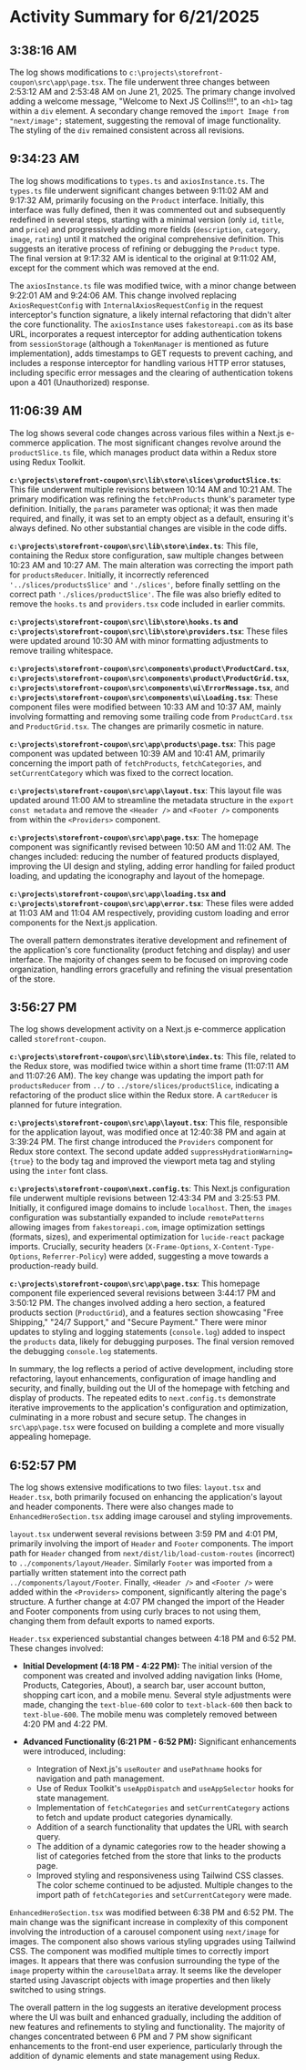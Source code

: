 # Activity Summary for 6/21/2025

## 3:38:16 AM
The log shows modifications to `c:\projects\storefront-coupon\src\app\page.tsx`.  The file underwent three changes between 2:53:12 AM and 2:53:48 AM on June 21, 2025.  The primary change involved adding a welcome message, "Welcome to Next JS Collins!!!", to an `<h1>` tag within a `div` element.  A secondary change removed the `import Image from "next/image";` statement, suggesting the removal of image functionality.  The styling of the `div` remained consistent across all revisions.


## 9:34:23 AM
The log shows modifications to `types.ts` and `axiosInstance.ts`.  The `types.ts` file underwent significant changes between 9:11:02 AM and 9:17:32 AM, primarily focusing on the `Product` interface. Initially, this interface was fully defined, then it was commented out and subsequently redefined in several steps, starting with a minimal version (only `id`, `title`, and `price`) and progressively adding more fields (`description`, `category`, `image`, `rating`) until it matched the original comprehensive definition.  This suggests an iterative process of refining or debugging the `Product` type. The final version at 9:17:32 AM is identical to the original at 9:11:02 AM, except for the comment which was removed at the end.

The `axiosInstance.ts` file was modified twice, with a minor change between 9:22:01 AM and 9:24:06 AM. This change involved replacing `AxiosRequestConfig` with `InternalAxiosRequestConfig` in the request interceptor's function signature, a likely internal refactoring that didn't alter the core functionality. The `axiosInstance` uses `fakestoreapi.com` as its base URL, incorporates a request interceptor for adding authentication tokens from `sessionStorage` (although a `TokenManager` is mentioned as future implementation), adds timestamps to GET requests to prevent caching, and includes a response interceptor for handling various HTTP error statuses, including specific error messages and the clearing of authentication tokens upon a 401 (Unauthorized) response.


## 11:06:39 AM
The log shows several code changes across various files within a Next.js e-commerce application.  The most significant changes revolve around the `productSlice.ts` file, which manages product data within a Redux store using Redux Toolkit.


**`c:\projects\storefront-coupon\src\lib\store\slices\productSlice.ts`**: This file underwent multiple revisions between 10:14 AM and 10:21 AM. The primary modification was refining the `fetchProducts` thunk's parameter type definition. Initially, the `params` parameter was optional; it was then made required, and finally, it was set to an empty object as a default, ensuring it's always defined.  No other substantial changes are visible in the code diffs.

**`c:\projects\storefront-coupon\src\lib\store\index.ts`**: This file, containing the Redux store configuration, saw multiple changes between 10:23 AM and 10:27 AM. The main alteration was correcting the import path for `productsReducer`. Initially, it incorrectly referenced `'../slices/productsSlice'` and `'./slices'`, before finally settling on the correct path `'./slices/productSlice'`.  The file was also briefly edited to remove the `hooks.ts` and `providers.tsx` code included in earlier commits.

**`c:\projects\storefront-coupon\src\lib\store\hooks.ts` and `c:\projects\storefront-coupon\src\lib\store\providers.tsx`**: These files were updated around 10:30 AM with minor formatting adjustments to remove trailing whitespace.

**`c:\projects\storefront-coupon\src\components\product\ProductCard.tsx`**, **`c:\projects\storefront-coupon\src\components\product\ProductGrid.tsx`**, **`c:\projects\storefront-coupon\src\components\ui\ErrorMessage.tsx`**, and **`c:\projects\storefront-coupon\src\components\ui\Loading.tsx`**:  These component files were modified between 10:33 AM and 10:37 AM, mainly involving formatting and removing some trailing code from `ProductCard.tsx` and `ProductGrid.tsx`.  The changes are primarily cosmetic in nature.

**`c:\projects\storefront-coupon\src\app\products\page.tsx`**:  This page component was updated between 10:39 AM and 10:41 AM, primarily concerning the import path of `fetchProducts`, `fetchCategories`, and `setCurrentCategory` which was fixed to the correct location.

**`c:\projects\storefront-coupon\src\app\layout.tsx`**:  This layout file was updated around 11:00 AM to streamline the metadata structure in the `export const metadata` and remove the `<Header />` and `<Footer />` components from within the `<Providers>` component.

**`c:\projects\storefront-coupon\src\app\page.tsx`**: The homepage component was significantly revised between 10:50 AM and 11:02 AM.  The changes included: reducing the number of featured products displayed, improving the UI design and styling, adding error handling for failed product loading, and updating the iconography and layout of the homepage.

**`c:\projects\storefront-coupon\src\app\loading.tsx` and `c:\projects\storefront-coupon\src\app\error.tsx`**: These files were added at 11:03 AM and 11:04 AM respectively, providing custom loading and error components for the Next.js application.

The overall pattern demonstrates iterative development and refinement of the application's core functionality (product fetching and display) and user interface.  The majority of changes seem to be focused on improving code organization, handling errors gracefully and refining the visual presentation of the store.


## 3:56:27 PM
The log shows development activity on a Next.js e-commerce application called `storefront-coupon`.

**`c:\projects\storefront-coupon\src\lib\store\index.ts`**: This file, related to the Redux store, was modified twice within a short time frame (11:07:11 AM and 11:07:26 AM).  The key change was updating the import path for `productsReducer` from `../` to `../store/slices/productSlice`, indicating a refactoring of the product slice within the Redux store.  A `cartReducer` is planned for future integration.

**`c:\projects\storefront-coupon\src\app\layout.tsx`**: This file, responsible for the application layout, was modified once at 12:40:38 PM and again at 3:39:24 PM. The first change introduced the `Providers` component for Redux store context. The second update added `suppressHydrationWarning={true}` to the body tag and improved the viewport meta tag and styling using the `inter` font class.

**`c:\projects\storefront-coupon\next.config.ts`**: This Next.js configuration file underwent multiple revisions between 12:43:34 PM and 3:25:53 PM. Initially, it configured image domains to include `localhost`. Then, the `images` configuration was substantially expanded to include `remotePatterns` allowing images from `fakestoreapi.com`, image optimization settings (formats, sizes), and experimental optimization for `lucide-react` package imports.  Crucially, security headers (`X-Frame-Options`, `X-Content-Type-Options`, `Referrer-Policy`) were added, suggesting a move towards a production-ready build.


**`c:\projects\storefront-coupon\src\app\page.tsx`**: This homepage component file experienced several revisions between 3:44:17 PM and 3:50:12 PM.  The changes involved adding a hero section, a featured products section (`ProductGrid`), and a features section showcasing "Free Shipping," "24/7 Support," and "Secure Payment."  There were minor updates to styling and logging statements (`console.log`) added to inspect the `products` data, likely for debugging purposes. The final version removed the debugging `console.log` statements.


In summary, the log reflects a period of active development, including store refactoring, layout enhancements, configuration of image handling and security, and finally, building out the UI of the homepage with fetching and display of products.  The repeated edits to `next.config.ts` demonstrate iterative improvements to the application's configuration and optimization, culminating in a more robust and secure setup. The changes in `src\app\page.tsx` were focused on building a complete and more visually appealing homepage.


## 6:52:57 PM
The log shows extensive modifications to two files: `layout.tsx` and `Header.tsx`, both primarily focused on enhancing the application's layout and header components.  There were also changes made to `EnhancedHeroSection.tsx` adding image carousel and styling improvements.

`layout.tsx` underwent several revisions between 3:59 PM and 4:01 PM, primarily involving the import of `Header` and `Footer` components.  The import path for `Header` changed from `next/dist/lib/load-custom-routes` (incorrect) to `../components/layout/Header`. Similarly `Footer` was imported from a partially written statement into the correct path `../components/layout/Footer`.  Finally, `<Header />` and `<Footer />` were added within the `<Providers>` component, significantly altering the page's structure.  A further change at 4:07 PM changed the import of the Header and Footer components from using curly braces to not using them, changing them from default exports to named exports.

`Header.tsx` experienced substantial changes between 4:18 PM and 6:52 PM. These changes involved:

* **Initial Development (4:18 PM - 4:22 PM):**  The initial version of the component was created and involved adding navigation links (Home, Products, Categories, About), a search bar, user account button, shopping cart icon, and a mobile menu.  Several style adjustments were made, changing the `text-blue-600` color to `text-black-600` then back to `text-blue-600`.  The mobile menu was completely removed between 4:20 PM and 4:22 PM.


* **Advanced Functionality (6:21 PM - 6:52 PM):** Significant enhancements were introduced, including:
    * Integration of Next.js's `useRouter` and `usePathname` hooks for navigation and path management.
    * Use of Redux Toolkit's `useAppDispatch` and `useAppSelector` hooks for state management.
    * Implementation of `fetchCategories` and `setCurrentCategory` actions to fetch and update product categories dynamically.
    * Addition of a search functionality that updates the URL with search query.
    * The addition of a dynamic categories row to the header showing a list of categories fetched from the store that links to the products page.
    * Improved styling and responsiveness using Tailwind CSS classes.  The color scheme continued to be adjusted.  Multiple changes to the import path of `fetchCategories` and `setCurrentCategory` were made.

`EnhancedHeroSection.tsx` was modified between 6:38 PM and 6:52 PM.  The main change was the significant increase in complexity of this component involving the introduction of a carousel component using `next/image` for images. The component also shows various styling upgrades using Tailwind CSS.  The component was modified multiple times  to correctly import images.  It appears that there was confusion surrounding the type of the `image` property within the `carouselData` array.  It seems like the developer started using Javascript objects with image properties and then likely switched to using strings.



The overall pattern in the log suggests an iterative development process where the UI was built and enhanced gradually, including the addition of new features and refinements to styling and functionality. The majority of changes concentrated between 6 PM and 7 PM show significant enhancements to the front-end user experience,  particularly through the addition of dynamic elements and state management using Redux.
